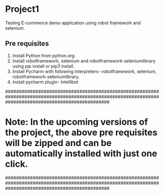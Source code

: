 # Project1
Testing E-commerce demo application using robot framework and selenium.

## Pre requisites
1. Install Python from python.org
2. Install robotframework, selenium and robotframework-seleniumlibrary using pip install or pip3 install.
3. Install Pycharm with following interpreters- robotframework, selenium, robotframework-seleniumlibrary.
4. Install pycharm plugin- Intellibot

######################################################################################################################################################
# Note: In the upcoming versions of the project, the above pre requisites will be zipped and can be automatically installed with just one click.
######################################################################################################################################################
